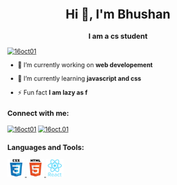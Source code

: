 <h1 align="center">Hi 👋, I'm Bhushan</h1>
<h3 align="center">I am a cs student</h3>

<p align="left"> <a href="https://twitter.com/16oct01" target="blank"><img src="https://img.shields.io/twitter/follow/16oct01?logo=twitter&style=for-the-badge" alt="16oct01" /></a> </p>

- 🔭 I’m currently working on **web developement**

- 🌱 I’m currently learning **javascript and css**

- ⚡ Fun fact **I am lazy as f**

<h3 align="left">Connect with me:</h3>
<p align="left">
<a href="https://twitter.com/16oct01" target="blank"><img align="center" src="https://raw.githubusercontent.com/rahuldkjain/github-profile-readme-generator/master/src/images/icons/Social/twitter.svg" alt="16oct01" height="30" width="40" /></a>
<a href="https://instagram.com/16oct.01" target="blank"><img align="center" src="https://raw.githubusercontent.com/rahuldkjain/github-profile-readme-generator/master/src/images/icons/Social/instagram.svg" alt="16oct.01" height="30" width="40" /></a>
</p>

<h3 align="left">Languages and Tools:</h3>
<p align="left"> <a href="https://www.w3schools.com/css/" target="_blank" rel="noreferrer"> <img src="https://raw.githubusercontent.com/devicons/devicon/master/icons/css3/css3-original-wordmark.svg" alt="css3" width="40" height="40"/> </a> <a href="https://www.w3.org/html/" target="_blank" rel="noreferrer"> <img src="https://raw.githubusercontent.com/devicons/devicon/master/icons/html5/html5-original-wordmark.svg" alt="html5" width="40" height="40"/> </a> <a href="https://reactjs.org/" target="_blank" rel="noreferrer"> <img src="https://raw.githubusercontent.com/devicons/devicon/master/icons/react/react-original-wordmark.svg" alt="react" width="40" height="40"/> </a> </p>
